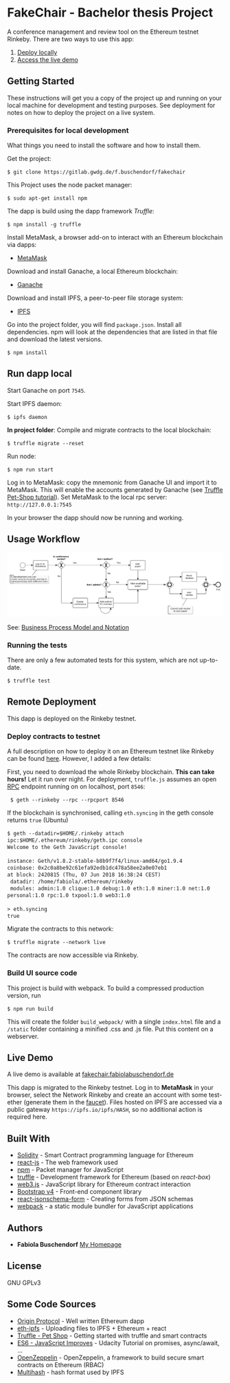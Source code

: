 
# FakeChair - Bachelor thesis Project

A conference management and review tool on the Ethereum testnet Rinkeby. 
There are two ways to use this app:

1. [Deploy locally](#prerequisites-for-local-development)
2. [Access the live demo](#live-demo)

## Getting Started

These instructions will get you a copy of the project up and running on your local machine for development and testing purposes. See deployment for notes on how to deploy the project on a live system.


### Prerequisites for local development

What things you need to install the software and how to install them.

Get the project:

```
$ git clone https://gitlab.gwdg.de/f.buschendorf/fakechair 
```

This Project uses the node packet manager:

```
$ sudo apt-get install npm 
```
The dapp is build using the dapp framework *Truffle*:

```
$ npm install -g truffle 
```

Install MetaMask, a browser add-on to interact with an Ethereum blockchain via dapps:

* [MetaMask](https://metamask.io/)


Download and install Ganache, a local Ethereum blockchain:

* [Ganache](http://truffleframework.com/ganache/)

Download and install IPFS, a peer-to-peer file storage system:

* [IPFS](https://ipfs.io/docs/getting-started/)

Go into the project folder, you will find `package.json`. Install all dependencies. npm will look at the dependencies that are listed in that file and download the latest versions.

```
$ npm install
```

## Run dapp local

Start Ganache on port `7545`.

Start IPFS daemon:

```
$ ipfs daemon 
```

**In project folder**: Compile and migrate contracts to the local blockchain:

```
$ truffle migrate --reset 
```

Run node:

```
$ npm run start 
```

Log in to MetaMask: copy the mnemonic from Ganache UI and import it to MetaMask. This will enable the accounts generated by Ganache (see [Truffle Pet-Shop tutorial](http://truffleframework.com/tutorials/pet-shop)). Set MetaMask to the local rpc server: `http://127.0.0.1:7545`

In your browser the dapp should now be running and working. 

## Usage Workflow

![Workflow Diagram](./workflow.png)

See: [Business Process Model and Notation](https://de.wikipedia.org/wiki/Business_Process_Model_and_Notation)

### Running the tests

There are only a few automated tests for this system, which are not up-to-date.

```
$ truffle test
```

## Remote Deployment

This dapp is deployed on the Rinkeby testnet.
### Deploy contracts to testnet
A full description on how to deploy it on an Ethereum testnet like Rinkeby can be found [here](http://truffleframework.com/tutorials/deploying-to-the-live-network). However, I added a few details:

First, you need to download the whole Rinkeby blockchain. **This can take hours!** Let it run over night. For deployment, `truffle.js` assumes an open [RPC](https://ethereumbuilders.gitbooks.io/guide/content/en/ethereum_json_rpc.html) endpoint running on on localhost, port `8546`: 

```
 $ geth --rinkeby --rpc --rpcport 8546
```

If the blockchain is synchronised, calling `eth.syncing` in the geth console returns `true` (Ubuntu)

```
$ geth --datadir=$HOME/.rinkeby attach ipc:$HOME/.ethereum/rinkeby/geth.ipc console
Welcome to the Geth JavaScript console!

instance: Geth/v1.8.2-stable-b8b9f7f4/linux-amd64/go1.9.4
coinbase: 0x2c0a8be92c61efa92edb1dc478a58ee2a0e07eb1
at block: 2420815 (Thu, 07 Jun 2018 16:38:24 CEST)
 datadir: /home/fabiola/.ethereum/rinkeby
 modules: admin:1.0 clique:1.0 debug:1.0 eth:1.0 miner:1.0 net:1.0 personal:1.0 rpc:1.0 txpool:1.0 web3:1.0

> eth.syncing
true
```
Migrate the contracts to this network:

```
$ truffle migrate --network live
```

The contracts are now accessible via Rinkeby.

### Build UI source code

This project is build with webpack. To build a compressed production version, run

```
$ npm run build
```
This will create the folder `build_webpack/` with a single `index.html` file and a `/static` folder containing a minified .css and .js file. Put this content on a webserver. 

## Live Demo

A live demo is available at [fakechair.fabiolabuschendorf.de](http://fakechair.fabiolabuschendorf.de) 

This dapp is migrated to the Rinkeby testnet. Log in to **MetaMask** in your browser, select the Network Rinkeby and create an account with some test-ether (generate them in the [faucet](https://www.rinkeby.io/)). Files hosted on IPFS are accessed via a public gateway `https://ipfs.io/ipfs/HASH`, so no additional action is required here. 


## Built With

* [Solidity](http://solidity.readthedocs.io/en/v0.4.24/) - Smart Contract programming language for Ethereum
* [react-js](https://reactjs.org/docs/hello-world.html) - The web framework used
* [npm](https://www.npmjs.com/) - Packet manager for JavaScript
* [truffle](http://truffleframework.com/) - Development framework for Ethereum (based on *react-box*)
* [web3.js](https://web3js.readthedocs.io/en/1.0/getting-started.html) - JavaScript library for Ethereum contract interaction
* [Bootstrap v4](https://getbootstrap.com/) - Front-end component library
* [react-jsonschema-form](https://github.com/mozilla-services/react-jsonschema-form) - Creating forms from JSON schemas
* [webpack](https://webpack.js.org/) -  a static module bundler for JavaScript applications


## Authors

* **Fabiola Buschendorf** [My Homepage](http://fabiolabuschendorf.com)


## License

GNU GPLv3 


## Some Code Sources

* [Origin Protocol](https://github.com/OriginProtocol/origin-js) - Well written Ethereum dapp
* [eth-ipfs](https://github.com/mcchan1/eth-ipfs) - Uploading files to IPFS + Ethereum + react
* [Truffle - Pet Shop](http://truffleframework.com/tutorials/pet-shop) - Getting started with truffle and smart contracts
* [ES6 - JavaScript Improves](https://de.udacity.com/course/es6-javascript-improved--ud356) - Udacity Tutorial on promises, async/await, ...
* [OpenZeppelin](https://github.com/OpenZeppelin/openzeppelin-solidity) - OpenZeppelin, a framework to build secure smart contracts on Ethereum (RBAC)
* [Multihash](https://github.com/multiformats/multihash) - hash format used by IPFS

